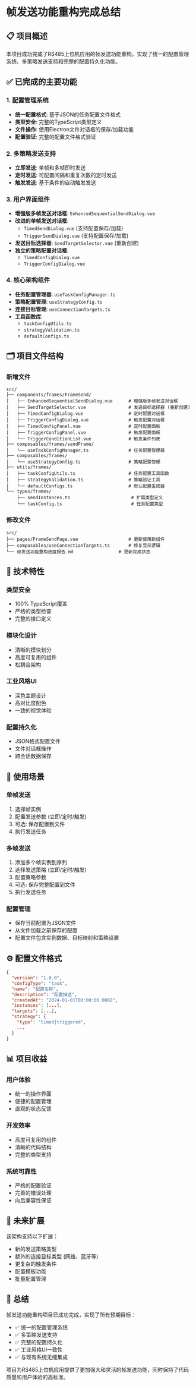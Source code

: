 # 帧发送功能重构完成总结

## 📋 项目概述

本项目成功完成了RS485上位机应用的帧发送功能重构，实现了统一的配置管理系统、多策略发送支持和完整的配置持久化功能。

## ✅ 已完成的主要功能

### 1. 配置管理系统

- **统一配置格式**: 基于JSON的任务配置文件格式
- **类型安全**: 完整的TypeScript类型定义
- **文件操作**: 使用Electron文件对话框的保存/加载功能
- **配置验证**: 完整的配置文件格式验证

### 2. 多策略发送支持

- **立即发送**: 单帧和多帧即时发送
- **定时发送**: 可配置间隔和重复次数的定时发送
- **触发发送**: 基于条件的自动触发发送

### 3. 用户界面组件

- **增强版多帧发送对话框**: `EnhancedSequentialSendDialog.vue`
- **改进的单帧发送对话框**:
  - `TimedSendDialog.vue` (支持配置保存/加载)
  - `TriggerSendDialog.vue` (支持配置保存/加载)
- **发送目标选择器**: `SendTargetSelector.vue` (重新创建)
- **独立的策略配置对话框**:
  - `TimedConfigDialog.vue`
  - `TriggerConfigDialog.vue`

### 4. 核心架构组件

- **任务配置管理器**: `useTaskConfigManager.ts`
- **策略配置管理**: `useStrategyConfig.ts`
- **连接目标管理**: `useConnectionTargets.ts`
- **工具函数库**:
  - `taskConfigUtils.ts`
  - `strategyValidation.ts`
  - `defaultConfigs.ts`

## 🗂️ 项目文件结构

### 新增文件

```
src/
├── components/frames/FrameSend/
│   ├── EnhancedSequentialSendDialog.vue      # 增强版多帧发送对话框
│   ├── SendTargetSelector.vue                # 发送目标选择器 (重新创建)
│   ├── TimedConfigDialog.vue                 # 定时配置对话框
│   ├── TriggerConfigDialog.vue               # 触发配置对话框
│   ├── TimedConfigPanel.vue                  # 定时配置面板
│   ├── TriggerConfigPanel.vue                # 触发配置面板
│   └── TriggerConditionList.vue              # 触发条件列表
├── composables/frames/sendFrame/
│   └── useTaskConfigManager.ts               # 任务配置管理器
├── composables/frames/
│   └── useStrategyConfig.ts                  # 策略配置管理
├── utils/frames/
│   ├── taskConfigUtils.ts                    # 任务配置工具函数
│   ├── strategyValidation.ts                 # 策略验证工具
│   └── defaultConfigs.ts                     # 默认配置生成器
└── types/frames/
    ├── sendInstances.ts                       # 扩展类型定义
    └── taskConfig.ts                          # 任务配置类型
```

### 修改文件

```
src/
├── pages/FrameSendPage.vue                   # 更新使用新组件
├── composables/useConnectionTargets.ts       # 修复显示逻辑
└── 帧发送功能重构进度报告.md                 # 更新完成状态
```

## 🔧 技术特性

### 类型安全

- 100% TypeScript覆盖
- 严格的类型检查
- 完整的接口定义

### 模块化设计

- 清晰的模块划分
- 高度可复用的组件
- 松耦合架构

### 工业风格UI

- 深色主题设计
- 高对比度配色
- 一致的视觉体验

### 配置持久化

- JSON格式配置文件
- 文件对话框操作
- 跨会话数据保存

## 🎯 使用场景

### 单帧发送

1. 选择帧实例
2. 配置发送参数 (立即/定时/触发)
3. 可选: 保存配置到文件
4. 执行发送任务

### 多帧发送

1. 添加多个帧实例到序列
2. 选择发送策略 (立即/定时/触发)
3. 配置策略参数
4. 可选: 保存完整配置到文件
5. 执行发送任务

### 配置管理

- 保存当前配置为JSON文件
- 从文件加载之前保存的配置
- 配置文件包含实例数据、目标映射和策略设置

## ⚙️ 配置文件格式

```json
{
  "version": "1.0.0",
  "configType": "task",
  "name": "配置名称",
  "description": "配置描述",
  "createdAt": "2024-01-01T00:00:00.000Z",
  "instances": [...],
  "targets": [...],
  "strategy": {
    "type": "timed|triggered",
    ...
  }
}
```

## 📊 项目收益

### 用户体验

- 统一的操作界面
- 便捷的配置管理
- 直观的状态反馈

### 开发效率

- 高度可复用的组件
- 清晰的代码结构
- 完整的类型支持

### 系统可靠性

- 严格的配置验证
- 完善的错误处理
- 向后兼容性保证

## 🔄 未来扩展

该架构支持以下扩展：

- 新的发送策略类型
- 额外的连接目标类型 (网络、蓝牙等)
- 更复杂的触发条件
- 配置模板功能
- 批量配置管理

## 🎉 总结

帧发送功能重构项目已成功完成，实现了所有预期目标：

- ✅ 统一的配置管理系统
- ✅ 多策略发送支持
- ✅ 完整的配置持久化
- ✅ 工业风格UI一致性
- ✅ 与现有系统无缝集成

项目为RS485上位机应用提供了更加强大和灵活的帧发送功能，同时保持了代码质量和用户体验的高标准。
